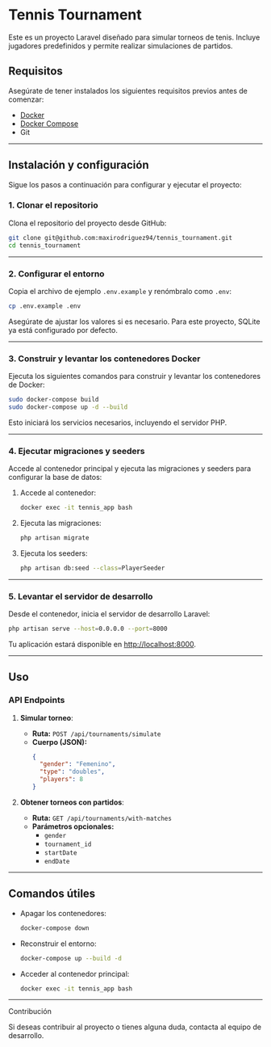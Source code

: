 # Tennis Tournament

Este es un proyecto Laravel diseñado para simular torneos de tenis. Incluye jugadores predefinidos y permite realizar simulaciones de partidos.

## Requisitos

Asegúrate de tener instalados los siguientes requisitos previos antes de comenzar:

- [Docker](https://www.docker.com/)
- [Docker Compose](https://docs.docker.com/compose/)
- Git

---

## Instalación y configuración

Sigue los pasos a continuación para configurar y ejecutar el proyecto:

### 1. Clonar el repositorio

Clona el repositorio del proyecto desde GitHub:

```bash
git clone git@github.com:maxirodriguez94/tennis_tournament.git
cd tennis_tournament
```

---

### 2. Configurar el entorno

Copia el archivo de ejemplo `.env.example` y renómbralo como `.env`:

```bash
cp .env.example .env
```

Asegúrate de ajustar los valores si es necesario. Para este proyecto, SQLite ya está configurado por defecto.

---

### 3. Construir y levantar los contenedores Docker

Ejecuta los siguientes comandos para construir y levantar los contenedores de Docker:

```bash
sudo docker-compose build
sudo docker-compose up -d --build
```

Esto iniciará los servicios necesarios, incluyendo el servidor PHP.

---

### 4. Ejecutar migraciones y seeders

Accede al contenedor principal y ejecuta las migraciones y seeders para configurar la base de datos:

1. Accede al contenedor:
   ```bash
   docker exec -it tennis_app bash
   ```

2. Ejecuta las migraciones:
   ```bash
   php artisan migrate
   ```

3. Ejecuta los seeders:
   ```bash
   php artisan db:seed --class=PlayerSeeder
   ```

---

### 5. Levantar el servidor de desarrollo

Desde el contenedor, inicia el servidor de desarrollo Laravel:

```bash
php artisan serve --host=0.0.0.0 --port=8000
```

Tu aplicación estará disponible en [http://localhost:8000](http://localhost:8000).

---

## Uso

### API Endpoints

1. **Simular torneo**:
   - **Ruta:** `POST /api/tournaments/simulate`
   - **Cuerpo (JSON):**
     ```json
     {
       "gender": "Femenino",
       "type": "doubles",
       "players": 8
     }
     ```

2. **Obtener torneos con partidos**:
   - **Ruta:** `GET /api/tournaments/with-matches`
   - **Parámetros opcionales:**
     - `gender`
     - `tournament_id`
     - `startDate`
     - `endDate`

---

## Comandos útiles

- Apagar los contenedores:
  ```bash
  docker-compose down
  ```

- Reconstruir el entorno:
  ```bash
  docker-compose up --build -d
  ```

- Acceder al contenedor principal:
  ```bash
  docker exec -it tennis_app bash
  ```

---

Contribución

Si deseas contribuir al proyecto o tienes alguna duda, contacta al equipo de desarrollo.

